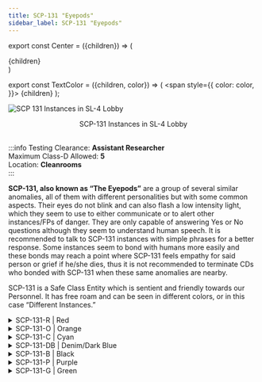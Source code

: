 ```yaml
---
title: SCP-131 "Eyepods"
sidebar_label: SCP-131 "Eyepods"
---
```


export const Center = ({children}) => (
   <div
      style={{
         "textAlign": "center"
      }}>
      {children}
   </div>
)

export const TextColor = ({children, color}) => (
<span
style={{
      color: color,
    }}>
{children}
</span>
);

![SCP 131 Instances in SL-4 Lobby](https://imgur.com/oayX1dK.png)
<Center>SCP-131 Instances in SL-4 Lobby</Center>

<br />

:::info
Testing Clearance: <TextColor color="#735cff">**Assistant Researcher**</TextColor> <br />
Maximum Class-D Allowed: <TextColor color="#FF6A00">**5**</TextColor> <br />
Location: <TextColor color="#3161c1">**Cleanrooms**</TextColor> <br />
:::

**SCP-131, also known as “The Eyepods”** are a group of several similar anomalies, all of them with different personalities but with some common aspects. Their eyes do not blink and can also flash a low intensity light, which they seem to use to either communicate or to alert other instances/FPs of danger. They are only capable of answering Yes or No questions although they seem to understand human speech. It is recommended to talk to SCP-131 instances with simple phrases for a better response. Some instances seem to bond with humans more easily and these bonds may reach a point where SCP-131 feels empathy for said person or grief if he/she dies, thus it is not recommended to terminate CDs who bonded with SCP-131 when these same anomalies are nearby.

SCP-131 is a Safe Class Entity which is sentient and friendly towards our Personnel. It has free roam and can be seen in different colors, or in this case “Different Instances.”

<details>

<summary>SCP-131-R | Red</summary>

![](https://imgur.com/0jRS8K8.png)

Red can be Classified as a Leader for the Eyepods, it seems to have power over its compliances. Following any command of 131-A.although it wouldn’t be described as playful it will interact with Personnel once in sight, Other instances would assist Red, or follow it.

</details>

<details>

<summary>SCP-131-O | Orange</summary>

![](https://imgur.com/6IYMYil.png)

The orange instance of SCP 131 is out of all instances the most playful, this makes it the easiest instance to bond with (usually with compliments and playing), however, this comes at the cost of it sometimes struggling on certain tasks given by FP. Unlike the Purple instance, it seeks no harm with its playing and doesn’t seem to try to trick FP. It's rather hyperactive nature can cause it to flee from certain anomalous effects (SCP 1200’s for instance).

</details>

<details>

<summary>SCP-131-C | Cyan</summary>

![](https://imgur.com/NjeRjHe.png)

```html
$ SCPF_NETWORK/PARAGON/DATABASE/SCP-131-C
$ RESULT :: NO CURRENTLY KNOWN INFORMATION
```

</details>

<details>

<summary>SCP-131-DB | Denim/Dark Blue</summary>

![](https://imgur.com/UXyoorJ.png)

The Dark blue instance of SCP 131 shows some common behavior aspects with the orange instance, the difference being that dark blue is more reserved and curious regarding anomalies and new experiences. It will often interact with FP (by standing on someone's shoulders for instance) and, if bonded, it will be cooperative with one’s requests.

</details>

<details>

<summary>SCP-131-B | Black</summary>

```
$ SCPF_NETWORK/PARAGON/DATABASE/SCP-131-B.png
$ REESULT :: ERROR NO PHOTOS FOUND
```

```
$ SCPF_NETWORK/PARAGON/DATABASE/SCP-131-B
$ RESULT :: [ INFORMATION REDACTED BY ███ █████████████ ] 
```



</details>

<details>

<summary>SCP-131-P | Purple</summary>

![](https://imgur.com/sfwPfFV.png)

The purple instance of SCP 131 has shown to be the most “problematic” of all instances. It constantly tricks FP into traps and seems to find joy in doing so, thus making it somewhat hard to cooperate. As of now, it hasn't commit any physical harm to FP.

</details>

<details>

<summary>SCP-131-G | Green</summary>

![](https://imgur.com/zYwYbIm.png)

The Green instance of SCP-131 is the shyest of the 131 instances, it is friendly towards Foundation Personnel, but has a tendency to run away, or hide from them. When put into a dangerous situation, 131-G will usually flee as soon as possible, if it is unable to flee it may hide behind or under any solid object.

</details>